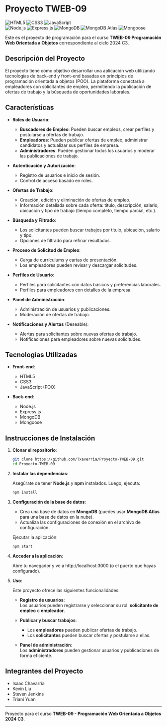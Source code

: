 # Proyecto TWEB-09

<p align="left">
  <img src="https://img.shields.io/badge/HTML5-E34F26?style=for-the-badge&logo=html5&logoColor=white" alt="HTML5" />
  <img src="https://img.shields.io/badge/CSS3-1572B6?style=for-the-badge&logo=css3&logoColor=white" alt="CSS3" />
  <img src="https://img.shields.io/badge/JavaScript-F7DF1E?style=for-the-badge&logo=javascript&logoColor=black" alt="JavaScript" />
  <br>
  <img src="https://img.shields.io/badge/Node.js-339933?style=for-the-badge&logo=nodedotjs&logoColor=white" alt="Node.js" />
  <img src="https://img.shields.io/badge/Express.js-000000?style=for-the-badge&logo=express&logoColor=white" alt="Express.js" />
  <img src="https://img.shields.io/badge/MongoDB-47A248?style=for-the-badge&logo=mongodb&logoColor=white" alt="MongoDB" />
  <img src="https://img.shields.io/badge/MongoDB%20Atlas-4DB33D?style=for-the-badge&logo=mongodb&logoColor=white" alt="MongoDB Atlas" />
  <img src="https://img.shields.io/badge/Mongoose-880000?style=for-the-badge&logo=mongoose&logoColor=white" alt="Mongoose" />
</p>

Este es el proyecto de programación para el curso **TWEB-09 Programación Web Orientada a Objetos** correspondiente al ciclo 2024 C3.

## Descripción del Proyecto

El proyecto tiene como objetivo desarrollar una aplicación web utilizando tecnologías de back-end y front-end basadas en principios de programación orientada a objetos (POO). La plataforma conectará a empleadores con solicitantes de empleo, permitiendo la publicación de ofertas de trabajo y la búsqueda de oportunidades laborales.

## Características

- **Roles de Usuario**:

  - **Buscadores de Empleo**: Pueden buscar empleos, crear perfiles y postularse a ofertas de trabajo.
  - **Empleadores**: Pueden publicar ofertas de empleo, administrar candidatos y actualizar sus perfiles de empresa.
  - **Administradores**: Pueden gestionar todos los usuarios y moderar las publicaciones de trabajo.

- **Autenticación y Autorización**:

  - Registro de usuarios e inicio de sesión.
  - Control de acceso basado en roles.

- **Ofertas de Trabajo**:

  - Creación, edición y eliminación de ofertas de empleo.
  - Información detallada sobre cada oferta: título, descripción, salario, ubicación y tipo de trabajo (tiempo completo, tiempo parcial, etc.).

- **Búsqueda y Filtrado**:

  - Los solicitantes pueden buscar trabajos por título, ubicación, salario y tipo.
  - Opciones de filtrado para refinar resultados.

- **Proceso de Solicitud de Empleo**:

  - Carga de currículums y cartas de presentación.
  - Los empleadores pueden revisar y descargar solicitudes.

- **Perfiles de Usuario**:

  - Perfiles para solicitantes con datos básicos y preferencias laborales.
  - Perfiles para empleadores con detalles de la empresa.

- **Panel de Administración**:

  - Administración de usuarios y publicaciones.
  - Moderación de ofertas de trabajo.

- **Notificaciones y Alertas** (Deseable):
  - Alertas para solicitantes sobre nuevas ofertas de trabajo.
  - Notificaciones para empleadores sobre nuevas solicitudes.

## Tecnologías Utilizadas

- **Front-end**:

  - HTML5
  - CSS3
  - JavaScript (POO)

- **Back-end**:
  - Node.js
  - Express.js
  - MongoDB
  - Mongoose

## Instrucciones de Instalación

1. **Clonar el repositorio**:

   ```bash
   git clone https://github.com/Txaverria/Proyecto-TWEB-09.git
   cd Proyecto-TWEB-09
   ```

2. **Instalar las dependencias**:

   Asegúrate de tener **Node.js** y **npm** instalados. Luego, ejecuta:

   ```bash
   npm install
   ```

3. **Configuración de la base de datos**:

   - Crea una base de datos en **MongoDB** (puedes usar **MongoDB Atlas** para una base de datos en la nube).
   - Actualiza las configuraciones de conexión en el archivo de configuración.

   Ejecutar la aplicación:

   ```bash
   npm start
   ```

4. **Acceder a la aplicación**:

   Abre tu navegador y ve a http://localhost:3000 (o el puerto que hayas configurado).

5. **Uso**:

   Este proyecto ofrece las siguientes funcionalidades:

   - **Registro de usuarios**:  
     Los usuarios pueden registrarse y seleccionar su rol: **solicitante de empleo** o **empleador**.

   - **Publicar y buscar trabajos**:

     - Los **empleadores** pueden publicar ofertas de trabajo.
     - Los **solicitantes** pueden buscar ofertas y postularse a ellas.

   - **Panel de administración**:  
     Los **administradores** pueden gestionar usuarios y publicaciones de forma eficiente.

## Integrantes del Proyecto

- Isaac Chavarría
- Kevin Liu
- Steven Jenkins
- Triani Yuan

---

Proyecto para el curso **TWEB-09 - Programación Web Orientada a Objetos 2024 C3**.
